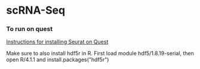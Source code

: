 # scRNA-Seq


### To run on quest
[Instructions for installing Seurat on Quest](https://kb.northwestern.edu/page.php?id=98203#Seurat)

Make sure to also install hdf5r in R. First load module hdf5/1.8.19-serial, then open R/4.1.1 and install.packages("hdf5r")

